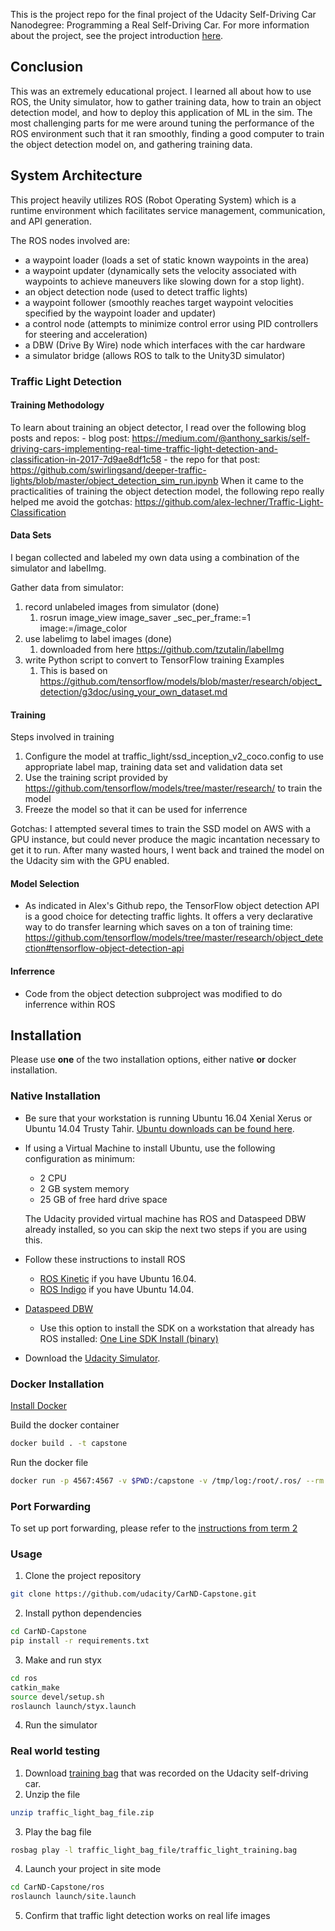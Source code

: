 This is the project repo for the final project of the Udacity Self-Driving Car Nanodegree: Programming a Real Self-Driving Car. For more information about the project, see the project introduction [here](https://classroom.udacity.com/nanodegrees/nd013/parts/6047fe34-d93c-4f50-8336-b70ef10cb4b2/modules/e1a23b06-329a-4684-a717-ad476f0d8dff/lessons/462c933d-9f24-42d3-8bdc-a08a5fc866e4/concepts/5ab4b122-83e6-436d-850f-9f4d26627fd9).

## Conclusion

This was an extremely educational project. I learned all about how to use ROS, the Unity simulator, how to gather training data, how to train an object detection model, and how to deploy this application of ML in the sim. The most challenging parts for me were around tuning the performance of the ROS environment such that it ran smoothly, finding a good computer to train the object detection model on, and gathering training data.

## System Architecture

This project heavily utilizes ROS (Robot Operating System) which is a runtime environment which facilitates service management, communication, and API generation.

The ROS nodes involved are:
- a waypoint loader (loads a set of static known waypoints in the area)
- a waypoint updater (dynamically sets the velocity associated with waypoints to achieve maneuvers like slowing down for a stop light).
- an object detection node (used to detect traffic lights)
- a waypoint follower (smoothly reaches target waypoint velocities specified by the waypoint loader and updater)
- a control node (attempts to minimize control error using PID controllers for steering and acceleration)
- a DBW (Drive By Wire) node which interfaces with the car hardware
- a simulator bridge (allows ROS to talk to the Unity3D simulator)

### Traffic Light Detection

#### Training Methodology

To learn about training an object detector, I read over the following blog posts and repos:
    - blog post: https://medium.com/@anthony_sarkis/self-driving-cars-implementing-real-time-traffic-light-detection-and-classification-in-2017-7d9ae8df1c58
    - the repo for that post: https://github.com/swirlingsand/deeper-traffic-lights/blob/master/object_detection_sim_run.ipynb
When it came to the practicalities of training the object detection model, the following repo really helped me avoid the gotchas:
https://github.com/alex-lechner/Traffic-Light-Classification

#### Data Sets

I began collected and labeled my own data using a combination of the simulator and labelImg.

Gather data from simulator:
1. record unlabeled images from simulator (done)
   1. rosrun image_view image_saver _sec_per_frame:=1 image:=/image_color
1. use labelimg to label images (done)
   1. downloaded from here https://github.com/tzutalin/labelImg
1. write Python script to convert to TensorFlow training Examples
    1. This is based on https://github.com/tensorflow/models/blob/master/research/object_detection/g3doc/using_your_own_dataset.md

#### Training

Steps involved in training
1. Configure the model at traffic_light/ssd_inception_v2_coco.config to use appropriate label map, training data set and validation data set
1. Use the training script provided by https://github.com/tensorflow/models/tree/master/research/ to train the model
1. Freeze the model so that it can be used for inferrence

Gotchas: I attempted several times to train the SSD model on AWS with a GPU instance, but could never produce the magic incantation necessary to get it to run. After many wasted hours, I went back and trained the model on the Udacity sim with the GPU enabled.

#### Model Selection

- As indicated in Alex's Github repo, the TensorFlow object detection API is a good choice for detecting traffic lights. It offers a very declarative way to do transfer learning which saves on a ton of training time: https://github.com/tensorflow/models/tree/master/research/object_detection#tensorflow-object-detection-api


#### Inferrence

- Code from the object detection subproject was modified to do inferrence within ROS

## Installation

Please use **one** of the two installation options, either native **or** docker installation.

### Native Installation

* Be sure that your workstation is running Ubuntu 16.04 Xenial Xerus or Ubuntu 14.04 Trusty Tahir. [Ubuntu downloads can be found here](https://www.ubuntu.com/download/desktop).
* If using a Virtual Machine to install Ubuntu, use the following configuration as minimum:
  * 2 CPU
  * 2 GB system memory
  * 25 GB of free hard drive space

  The Udacity provided virtual machine has ROS and Dataspeed DBW already installed, so you can skip the next two steps if you are using this.

* Follow these instructions to install ROS
  * [ROS Kinetic](http://wiki.ros.org/kinetic/Installation/Ubuntu) if you have Ubuntu 16.04.
  * [ROS Indigo](http://wiki.ros.org/indigo/Installation/Ubuntu) if you have Ubuntu 14.04.
* [Dataspeed DBW](https://bitbucket.org/DataspeedInc/dbw_mkz_ros)
  * Use this option to install the SDK on a workstation that already has ROS installed: [One Line SDK Install (binary)](https://bitbucket.org/DataspeedInc/dbw_mkz_ros/src/81e63fcc335d7b64139d7482017d6a97b405e250/ROS_SETUP.md?fileviewer=file-view-default)
* Download the [Udacity Simulator](https://github.com/udacity/CarND-Capstone/releases).

### Docker Installation
[Install Docker](https://docs.docker.com/engine/installation/)

Build the docker container
```bash
docker build . -t capstone
```

Run the docker file
```bash
docker run -p 4567:4567 -v $PWD:/capstone -v /tmp/log:/root/.ros/ --rm -it capstone
```

### Port Forwarding
To set up port forwarding, please refer to the [instructions from term 2](https://classroom.udacity.com/nanodegrees/nd013/parts/40f38239-66b6-46ec-ae68-03afd8a601c8/modules/0949fca6-b379-42af-a919-ee50aa304e6a/lessons/f758c44c-5e40-4e01-93b5-1a82aa4e044f/concepts/16cf4a78-4fc7-49e1-8621-3450ca938b77)

### Usage

1. Clone the project repository
```bash
git clone https://github.com/udacity/CarND-Capstone.git
```

2. Install python dependencies
```bash
cd CarND-Capstone
pip install -r requirements.txt
```
3. Make and run styx
```bash
cd ros
catkin_make
source devel/setup.sh
roslaunch launch/styx.launch
```
4. Run the simulator

### Real world testing
1. Download [training bag](https://s3-us-west-1.amazonaws.com/udacity-selfdrivingcar/traffic_light_bag_file.zip) that was recorded on the Udacity self-driving car.
2. Unzip the file
```bash
unzip traffic_light_bag_file.zip
```
3. Play the bag file
```bash
rosbag play -l traffic_light_bag_file/traffic_light_training.bag
```
4. Launch your project in site mode
```bash
cd CarND-Capstone/ros
roslaunch launch/site.launch
```
5. Confirm that traffic light detection works on real life images
